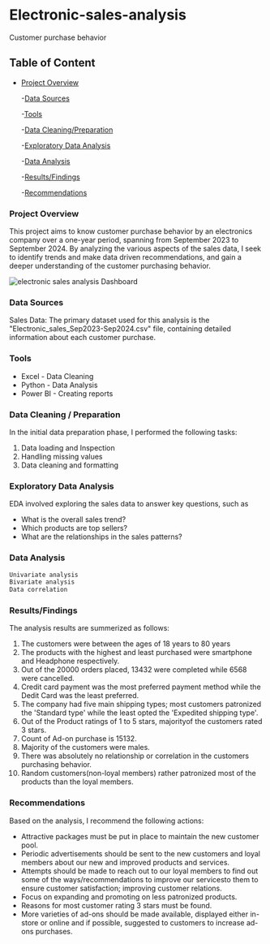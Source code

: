 # Electronic-sales-analysis
Customer purchase behavior 

## Table of Content
- [Project Overview](#project-overview) 

   -[Data Sources](#data-sources)  

    -[Tools](#tools)

   -[Data Cleaning/Preparation](#data-cleaning-/-preparation)

   -[Exploratory Data Analysis](#exploratory-data-analysis)

   -[Data Analysis](#data-analysis)

    -[Results/Findings](#results-/-findings)

   -[Recommendations](#recommendations)


###  Project Overview 
This project aims to know customer purchase behavior by an electronics company over a one-year period, spanning from September 2023 to September 2024. By analyzing the various aspects of the sales data, I seek to identify trends and make data driven recommendations, and gain a deeper understanding of the customer purchasing behavior.


![electronic sales analysis Dashboard](https://github.com/user-attachments/assets/51569e46-2b82-4f87-90c4-db7f482e3187)


###  Data Sources
Sales Data:  The primary dataset used for this analysis is the "Electronic_sales_Sep2023-Sep2024.csv" file, containing detailed information about each customer purchase.


###   Tools
- Excel   -  Data Cleaning 
- Python  -  Data Analysis
- Power BI  - Creating reports


###   Data Cleaning / Preparation
In the initial data  preparation phase, I performed the following tasks:
1.  Data loading and Inspection
2. Handling missing values
3. Data cleaning and formatting


###   Exploratory Data Analysis
EDA involved exploring the sales data to answer key questions, such as
-  What is the overall sales trend?
-  Which products are  top sellers?
-  What are the relationships in the sales patterns?


###  Data Analysis
``` Python
Univariate analysis
Bivariate analysis
Data correlation
```


###  Results/Findings
The analysis results are summerized as follows:
1. The customers were between the ages of 18 years to 80 years
2. The products with the highest and least purchased were smartphone and Headphone respectively.
3. Out of the 20000 orders placed, 13432 were completed while 6568 were cancelled.
4. Credit card payment was the most preferred payment method while the Dedit  Card was the least preferred.
5. The company had five main shipping types;  most customers patronized    the 'Standard type' while the least opted the 'Expedited shipping type'.
6. Out of the Product ratings of  1 to 5 stars, majorityof the customers rated 3 stars.
7. Count of Ad-on purchase is 15132.
8. Majority of the customers were males.
9. There was absolutely no relationship or correlation in the customers purchasing behavior.
10. Random customers(non-loyal members) rather patronized most of the products than the loyal members.


###  Recommendations
Based on the analysis, I recommend the following actions:
-   Attractive packages must be put in place to maintain the new customer pool.
-   Periodic advertisements should be sent to the new customers and loyal members about our new and improved products and services. 
- Attempts should be made to reach out to our loyal members to find out some of the ways/recommendations to improve our servicesto them to ensure customer satisfaction; improving customer relations.
-  Focus on expanding  and promoting on less patronized products.
-   Reasons for most customer rating  3 stars must be found.
-   More varieties of ad-ons should be made available, displayed  either in-store or online and if possible, suggested to customers to increase ad-ons purchases.
